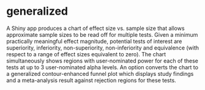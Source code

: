 # generalized  
A Shiny app produces a chart of effect size vs. sample size that allows approximate sample sizes to be read off for multiple tests. Given a minimum practically meaningful effect magnitude, potential tests of interest are superiority, inferiority, non-superiority, non-inferiority and equivalence (with respect to a range of effect sizes equivalent to zero). The chart simultaneously shows regions with user-nominated power for each of these tests at up to 3 user-nominated alpha levels.
An option converts the chart to a generalized contour-enhanced funnel plot which displays study findings and a meta-analysis result against rejection regions for these tests. 
